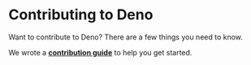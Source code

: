 # Contributing to Deno

Want to contribute to Deno? There are a few things you need to know.

We wrote a **[contribution guide](https://deno.land/std/manual.md#contributing)**
to help you get started.
